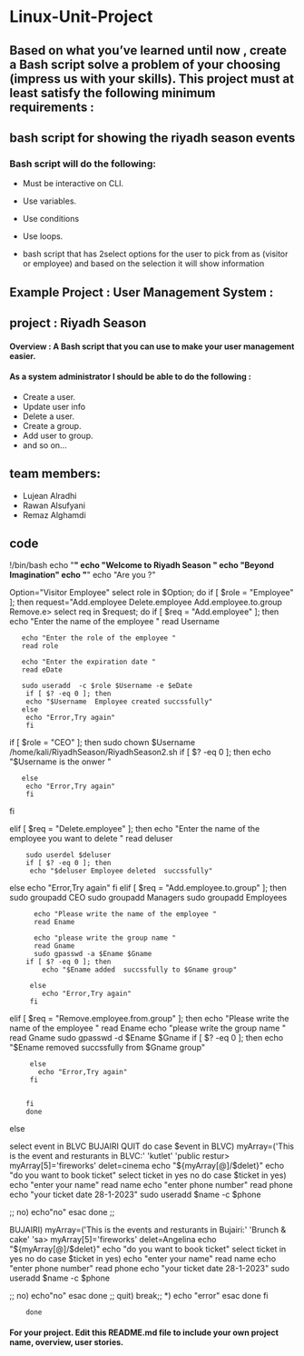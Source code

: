 # Linux-Unit-Project


## Based on what you’ve learned until now , create a Bash script solve a problem of your choosing (impress us with your skills). This project must at least satisfy the following minimum requirements :
## bash script for showing the riyadh season events

### Bash script will do the following:
- Must be interactive on CLI.
- Use variables.
- Use conditions
- Use loops.

- bash script that has 2select options for the user to pick from as (visitor or employee) and based on the selection it will show information

## Example Project :  User Management System :
## project : Riyadh Season

#### Overview : A Bash script that you can use to make your user management easier. 

#### As a system administrator I should be able to do the following :
- Create a user.
- Update user info
- Delete a user.
- Create a group.
- Add user to group.
- and so on...

## team members:
- Lujean Alradhi
- Rawan Alsufyani
- Remaz Alghamdi


## code
!/bin/bash
echo "**************************************************"
echo           "Welcome to Riyadh Season "
echo              "Beyond Imagination"
echo "**************************************************"
echo "Are you ?"

Option="Visitor Employee"
select role in $Option; do
 if [ $role = "Employee" ]; then
        request="Add.employee Delete.employee Add.employee.to.group Remove.e>
        select req in $request; do
if [ $req = "Add.employee" ]; 
then
       echo "Enter the name of the employee "
       read Username

       echo "Enter the role of the employee "
       read role

       echo "Enter the expiration date "
       read eDate

       sudo useradd  -c $role $Username -e $eDate
        if [ $? -eq 0 ]; then
        echo "$Username  Employee created succssfully"
       else
        echo "Error,Try again"
        fi

if [ $role = "CEO" ]; then
sudo chown $Username /home/kali/RiyadhSeason/RiyadhSeason2.sh
if [ $? -eq 0 ]; then
        echo "$Username is the onwer "


       else
        echo "Error,Try again"
        fi
fi


elif [ $req = "Delete.employee" ];
 then
        echo "Enter the name of the employee you want to delete  "
        read deluser

        sudo userdel $deluser
        if [ $? -eq 0 ]; then
         echo "$deluser Employee deleted  succssfully"

   else
         echo "Error,Try again"
        fi
elif [ $req = "Add.employee.to.group" ]; then
        sudo groupadd CEO
        sudo groupadd Managers 
        sudo groupadd Employees 

          echo "Please write the name of the employee "
          read Ename

          echo "please write the group name "
          read Gname
          sudo gpasswd -a $Ename $Gname
        if [ $? -eq 0 ]; then
            echo "$Ename added  succssfully to $Gname group"

         else
            echo "Error,Try again"
         fi 

elif [ $req = "Remove.employee.from.group" ]; then
         echo "Please write the name of the employee "
         read Ename
echo "please write the group name "
         read Gname
         sudo gpasswd -d $Ename $Gname
if [ $? -eq 0 ]; then
            echo "$Ename removed  succssfully from $Gname group"

         else
           echo "Error,Try again"
         fi 


        fi
        done
else

select event in BLVC BUJAIRI QUIT 
do 
case $event in
 BLVC)
myArray=('This is the event and resturants in BLVC:' 'kutlet' 'public restur>
myArray[5]='fireworks'
delet=cinema
echo "${myArray[@]/$delet}"
echo "do you want to book ticket"
select ticket in yes no
do
case $ticket in
 yes)
echo "enter your name"
read name
echo "enter phone number"
read phone
echo "your ticket date 28-1-2023"
sudo useradd $name -c $phone

;;
no)
echo"no"
esac
done
;;

BUJAIRI)
myArray=('This is the events and resturants in Bujairi:' 'Brunch & cake' 'sa>
myArray[5]='fireworks'
delet=Angelina
echo "${myArray[@]/$delet}"
echo "do you want to book ticket"
select ticket in yes no
do
case $ticket in
 yes)
echo "enter your name"
read name
echo "enter phone number"
read phone
echo "your ticket date 28-1-2023"
sudo useradd $name -c $phone

;;
no)
echo"no"
esac
done
;;
quit)
break;;
*)
echo "error"
esac
done
fi

        done


#### For your project. Edit this README.md file to include your own project name, overview, user stories.
